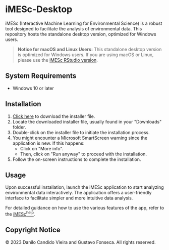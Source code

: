 # iMESc-Desktop

iMESc (Interactive Machine Learning for Environmental Science) is a robust tool designed to facilitate the analysis of environmental data. This repository hosts the standalone desktop version, optimized for Windows users. 

> **Notice for macOS and Linux Users:** This standalone desktop version is optimized for Windows users. If you are using macOS or Linux, please use the [iMESc RStudio version](https://github.com/DaniloCVieira/iMESc).

## System Requirements

- Windows 10 or later

## Installation


1. [Click here](https://github.com/DaniloCVieira/iMESc-Desktop/raw/main/iMESc-Desktop-Installer.exe?download=) to download the installer file.
2. Locate the downloaded installer file, usually found in your "Downloads" folder.
3. Double-click on the installer file to initiate the installation process.
4. You might encounter a Microsoft SmartScreen warning since the application is new. If this happens:
   - Click on "More info".
   - Then, click on "Run anyway" to proceed with the installation.
5. Follow the on-screen instructions to complete the installation. 

## Usage

Upon successful installation, launch the iMESc application to start analyzing environmental data interactively. The application offers a user-friendly interface to facilitate simpler and more intuitive data analysis.

For detailed guidance on how to use the various features of the app, refer to the [iMESc<sup>help</sup>](https://danilocvieira.github.io/iMESc_help/).

## Copyright Notice

© 2023 Danilo Candido Vieira and Gustavo Fonseca. All rights reserved.

